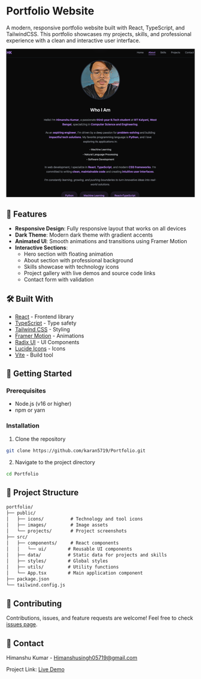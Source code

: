 # Portfolio Website

A modern, responsive portfolio website built with React, TypeScript, and TailwindCSS. This portfolio showcases my projects, skills, and professional experience with a clean and interactive user interface.

![Portfolio Preview](/public/projects/portfolio.png)

## 🌟 Features

- **Responsive Design**: Fully responsive layout that works on all devices
- **Dark Theme**: Modern dark theme with gradient accents
- **Animated UI**: Smooth animations and transitions using Framer Motion
- **Interactive Sections**:
  - Hero section with floating animation
  - About section with professional background
  - Skills showcase with technology icons
  - Project gallery with live demos and source code links
  - Contact form with validation

## 🛠️ Built With

- [React](https://reactjs.org/) - Frontend library
- [TypeScript](https://www.typescriptlang.org/) - Type safety
- [Tailwind CSS](https://tailwindcss.com/) - Styling
- [Framer Motion](https://www.framer.com/motion/) - Animations
- [Radix UI](https://www.radix-ui.com/) - UI Components
- [Lucide Icons](https://lucide.dev/) - Icons
- [Vite](https://vitejs.dev/) - Build tool

## 🚀 Getting Started

### Prerequisites

- Node.js (v16 or higher)
- npm or yarn

### Installation

1. Clone the repository
```bash
git clone https://github.com/karan5719/Portfolio.git
```

2. Navigate to the project directory
```bash
cd Portfolio
```
## 📁 Project Structure

```
portfolio/
├── public/
│   ├── icons/          # Technology and tool icons
│   ├── images/         # Image assets
│   └── projects/       # Project screenshots
├── src/
│   ├── components/     # React components
│   │   └── ui/        # Reusable UI components
│   ├── data/          # Static data for projects and skills
│   ├── styles/        # Global styles
│   ├── utils/         # Utility functions
│   └── App.tsx        # Main application component
├── package.json
└── tailwind.config.js
```

## 🤝 Contributing

Contributions, issues, and feature requests are welcome! Feel free to check [issues page](https://github.com/karan5719/Portfolio/issues).

## 📧 Contact

Himanshu Kumar - [Himanshusingh05719@gmail.com](mailto:Himanshusingh05719@gmail.com)

Project Link: [Live Demo](https://portfoliohimans.netlify.app/) 
